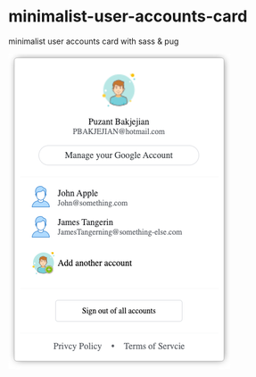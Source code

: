 # minimalist-user-accounts-card
minimalist user accounts card with sass &amp; pug

![project-image](/assets/app-preview.png)
